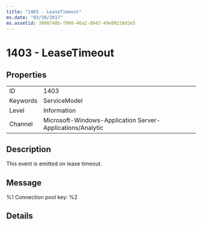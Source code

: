 ```yaml
---
title: "1403 - LeaseTimeout"
ms.date: "03/30/2017"
ms.assetid: 3908748b-f060-46a2-8043-49e09218d2e5
---
```

# 1403 - LeaseTimeout
## Properties  
  
|||  
|-|-|  
|ID|1403|  
|Keywords|ServiceModel|  
|Level|Information|  
|Channel|Microsoft-Windows-Application Server-Applications/Analytic|  
  
## Description  
 This event is emitted on lease timeout.  
  
## Message  
 %1 Connection pool key: %2  
  
## Details
